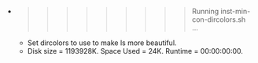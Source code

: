 * >>>>>>>>> Running inst-min-con-dircolors.sh ...
  * Set dircolors to use  to make ls more beautiful.
  * Disk size = 1193928K. Space Used = 24K. Runtime = 00:00:00:00.
